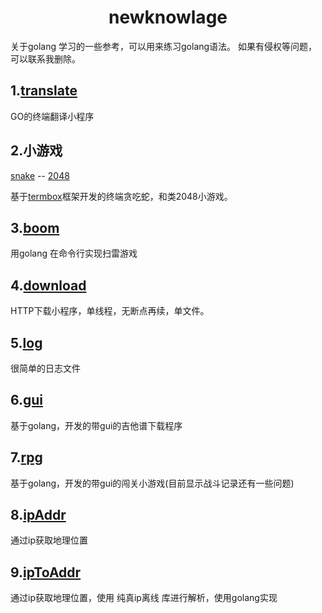 # <center>newknowlage</center>
关于golang 学习的一些参考，可以用来练习golang语法。
如果有侵权等问题，可以联系我删除。

## 1.[translate](https://github.com/CYL96/newknowlage/tree/master/translate)

GO的终端翻译小程序

## 2.小游戏
[snake](https://github.com/CYL96/newknowlage/tree/master/snake) --
[2048](https://github.com/CYL96/newknowlage/tree/master/2048)

基于<u>termbox</u>框架开发的终端贪吃蛇，和类2048小游戏。

## 3.[boom](https://github.com/CYL96/newknowlage/tree/master/boom)
用golang 在命令行实现扫雷游戏

## 4.[download](https://github.com/CYL96/newknowlage/tree/master/download)

HTTP下载小程序，单线程，无断点再续，单文件。

## 5.[log](https://github.com/CYL96/newknowlage/tree/master/log)

很简单的日志文件
## 6.[gui](https://github.com/CYL96/newknowlage/tree/master/gui)
基于golang，开发的带gui的吉他谱下载程序  

## 7.[rpg](https://github.com/CYL96/newknowlage/tree/master/rpg)

基于golang，开发的带gui的闯关小游戏(目前显示战斗记录还有一些问题)

## 8.[ipAddr](https://github.com/CYL96/newknowlage/tree/master/ipAddr)
通过ip获取地理位置

## 9.[ipToAddr](https://github.com/CYL96/newknowlage/tree/master/ipToAddr)
通过ip获取地理位置，使用 纯真ip离线 库进行解析，使用golang实现
